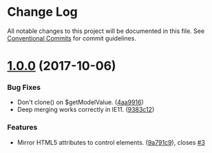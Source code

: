 # Change Log

All notable changes to this project will be documented in this file.
See [Conventional Commits](https://conventionalcommits.org) for commit guidelines.

<a name="1.0.0"></a>
# [1.0.0](https://github.com/darkobits/formation/compare/@darkobits/formation@1.0.0-beta.12...@darkobits/formation@1.0.0) (2017-10-06)


### Bug Fixes

* Don't clone() on $getModelValue. ([4aa9916](https://github.com/darkobits/formation/commit/4aa9916))
* Deep merging works correctly in IE11. ([9383c12](https://github.com/darkobits/formation/commit/9383c12))


### Features

* Mirror HTML5 attributes to control elements. ([9a791c9](https://github.com/darkobits/formation/commit/9a791c9)), closes [#3](https://github.com/darkobits/formation/issues/3)
